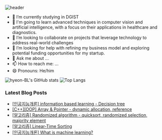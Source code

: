 ![header](https://capsule-render.vercel.app/api?type=wave&color=auto&height=300&section=header&text=Hyeon's%20Github&fontSize=90)

- 🔭 I’m currently studying in DGIST
- 🌱 I'm going to learn advanced techniques in computer vision and artificial intelligence, with a focus on their applications in healthcare and diagnostics.
- 👯 I’m looking to collaborate on projects that leverage technology to address real-world challenges
- 🤔 I’m looking for help with refining my business model and exploring potential funding opportunities for my startup.
- 💬 Ask me about ...
- 📫 How to reach me: ...
- 😄 Pronouns: He/him

![hyeon-BL's GitHub stats](https://github-readme-stats.vercel.app/api?username=hyeon-BL&show_icons=true&theme=radical)
![Top Langs](https://github-readme-stats.vercel.app/api/top-langs/?username=hyeon-BL&layout=compact&hide=Jupyter%20Notebook)

### Latest Blog Posts

- [[인공지능개론] information based learning - Decision tree](https://hyeonb.blogspot.com/2024/10/information-based-learning-decision-tree.html)
- [[C++][OOP] Array & Pointer - dynamic allocation, reference](https://hyeonb.blogspot.com/2024/10/coop-array-pointer-dynamic-allocation.html)
- [[알고리즘] Randomized algorithm - quicksort, randomized selection, majority element](https://hyeonb.blogspot.com/2024/10/randomized-algorithm-quicksort.html)
- [[알고리즘] Linear-Time Sorting](https://hyeonb.blogspot.com/2024/09/linear-time-sorting.html)
- [[인공지능개론] What is machine learning?](https://hyeonb.blogspot.com/2024/09/what-is-machine-learning.html)


